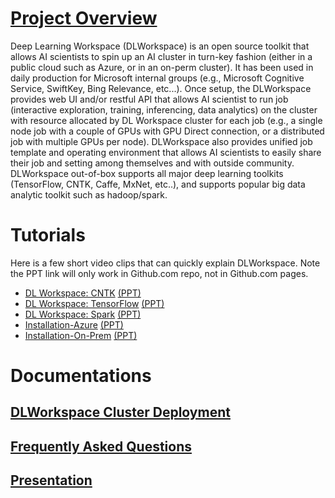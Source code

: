 # [](#header-1)[Project Overview](docs/index.md)

Deep Learning Workspace (DLWorkspace) is an open source toolkit that allows AI scientists to spin up an AI cluster in turn-key fashion (either in a public cloud such as Azure, or in an on-perm cluster). It has been used in daily production for Microsoft internal groups (e.g., Microsoft Cognitive Service, SwiftKey, Bing Relevance, etc...).
Once setup, the DLWorkspace provides web UI and/or restful API that allows AI scientist to run job (interactive exploration, training, inferencing, data analytics)
on the cluster with resource allocated by DL Workspace cluster for each job (e.g., a single node job with a couple of GPUs with GPU Direct connection, or a distributed job with multiple GPUs per node). DLWorkspace also provides
unified job template and operating environment that allows AI scientists to easily share their job and setting among themselves and with outside community. DLWorkspace out-of-box supports all major deep learning toolkits (TensorFlow, CNTK, Caffe, MxNet, etc..), and supports popular big data analytic toolkit such as hadoop/spark. 

# [](#header-2)Tutorials

Here is a few short video clips that can quickly explain DLWorkspace. Note the PPT link will only work in Github.com repo, not in Github.com pages. 

* [DL Workspace: CNTK](https://youtu.be/3O0uwUwPRho) [(PPT)](docs/Presentation/Video/Running-CNTK.pptx)
* [DL Workspace: TensorFlow](https://youtu.be/Xa7exVurUmE) [(PPT)](docs/Presentation/Video/Running-TensorFlow.pptx)
* [DL Workspace: Spark](https://youtu.be/9kV9_w-eQYY) [(PPT)](docs/Presentation/Video/Running-Spark.pptx)
* [Installation-Azure](https://youtu.be/inDcl85-TRw) [(PPT)](docs/Presentation/Video/Installation-Azure.pptx)
* [Installation-On-Prem](https://youtu.be/T_00DrSxl70) [(PPT)](docs/Presentation/Video/Installation-On-Prem.pptx)

# [](#header-3)Documentations

## [DLWorkspace Cluster Deployment](docs/deployment/Readme.md)

## [Frequently Asked Questions](docs/KnownIssues/Readme.md)

## [Presentation](docs/Presentation/1707/Readme.md)


